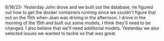 8/16/23- Yesterday John drove and we built out the database, he figured out how to get the docker containers running since we couldn't figure that out on the 15th when Jean was driving in the afternoon. I drove in the morning of the 15th and built out some models, I think they'll need to be changed. I also believe that we'll need additional models. Yesterday we also selected issues we wanted to tackle so that was great. 